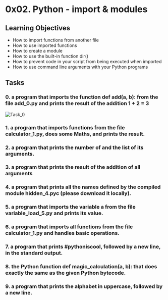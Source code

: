 # 0x02. Python - import & modules
## Learning Objectives
* How to import functions from another file
* How to use imported functions
* How to create a module
* How to use the built-in function dir()
* How to prevent code in your script from being executed when imported
* How to use command line arguments with your Python programs
## Tasks
### 0. a program that imports the function def add(a, b): from the file add_0.py and prints the result of the addition 1 + 2 = 3
![Task_0](https://drive.google.com/file/d/1hSclS8hIcvw44bFSPwu5CjpVPv_Ey02D/view?usp=sharing)
### 1. a program that imports functions from the file calculator_1.py, does some Maths, and prints the result.
### 2. a program that prints the number of and the list of its arguments.
### 3. a program that prints the result of the addition of all arguments
### 4. a program that prints all the names defined by the compiled module hidden_4.pyc (please download it locally).
### 5. a program that imports the variable a from the file variable_load_5.py and prints its value.
### 6. a program that imports all functions from the file calculator_1.py and handles basic operations.
### 7. a program that prints #pythoniscool, followed by a new line, in the standard output.
### 8.  the Python function def magic_calculation(a, b): that does exactly the same as the given Python bytecode.
### 9.  a program that prints the alphabet in uppercase, followed by a new line.
